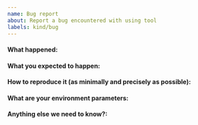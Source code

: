 ```yaml
---
name: Bug report
about: Report a bug encountered with using tool
labels: kind/bug
---
```


<!--
This issue tracker is only for technical issues related to the DeFi Blockchain.
Please use this template while reporting a bug and provide as much info as possible.
If the node is "stuck" during sync or giving "block checksum mismatch" errors, please ensure your hardware is stable by running memtest and observe CPU temperature with a load-test tool such as linpack before creating an issue!

If the matter is security related, please disclose it privately via cloudcats@gmail.com
-->

#### What happened:

#### What you expected to happen:

#### How to reproduce it (as minimally and precisely as possible):
<!-- How reliably can you reproduce the issue, what are the steps to do so? -->

#### What are your environment parameters:
<!-- What type of machine are you observing the error on (OS/CPU and disk type)? -->
<!-- For the GUI-related issue on Linux provide names and versions of a distro, a desktop environment and a graphical shell (if relevant). -->

#### Anything else we need to know?:
<!-- Any extra information that might be useful in the debugging process. -->
<!--- This is normally the contents of a `debug.log` or `config.log` file. Raw text or a link to a pastebin type site are preferred. -->
